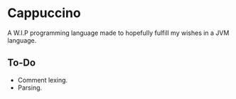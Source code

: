 # Cappuccino
A W.I.P programming language made to hopefully fulfill my wishes in a JVM language.

## To-Do
- Comment lexing.
- Parsing.